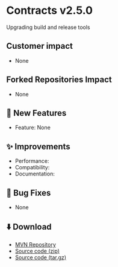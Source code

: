 # Contracts v2.5.0

Upgrading build and release tools

## Customer impact
*  None

## Forked Repositories Impact
* None

## 🚀 New Features

*   Feature: None

## ✨ Improvements

*   Performance: 
*   Compatibility: 
*   Documentation: 

## 🐛 Bug Fixes

*   None

## ⬇️ Download

*   [MVN Repository](https://mvnrepository.com/artifact/io.github.jonloucks.contracts/contracts/2.5.0)
*   [Source code (zip)](https://github.com/jonloucks/contracts/archive/refs/tags/v2.5.0.zip)
*   [Source code (tar.gz)](https://github.com/jonloucks/contracts/archive/refs/tags/v2.5.0.tar.gz)
